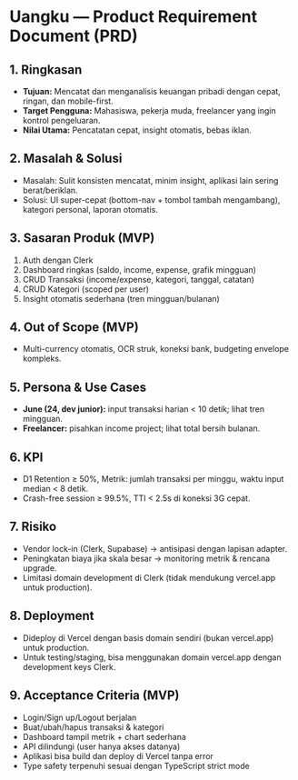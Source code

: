 # Uangku — Product Requirement Document (PRD)

## 1. Ringkasan
- **Tujuan:** Mencatat dan menganalisis keuangan pribadi dengan cepat, ringan, dan mobile-first.
- **Target Pengguna:** Mahasiswa, pekerja muda, freelancer yang ingin kontrol pengeluaran.
- **Nilai Utama:** Pencatatan cepat, insight otomatis, bebas iklan.

## 2. Masalah & Solusi
- Masalah: Sulit konsisten mencatat, minim insight, aplikasi lain sering berat/beriklan.
- Solusi: UI super-cepat (bottom-nav + tombol tambah mengambang), kategori personal, laporan otomatis.

## 3. Sasaran Produk (MVP)
1) Auth dengan Clerk  
2) Dashboard ringkas (saldo, income, expense, grafik mingguan)  
3) CRUD Transaksi (income/expense, kategori, tanggal, catatan)  
4) CRUD Kategori (scoped per user)  
5) Insight otomatis sederhana (tren mingguan/bulanan)

## 4. Out of Scope (MVP)
- Multi-currency otomatis, OCR struk, koneksi bank, budgeting envelope kompleks.

## 5. Persona & Use Cases
- **June (24, dev junior):** input transaksi harian < 10 detik; lihat tren mingguan.
- **Freelancer:** pisahkan income project; lihat total bersih bulanan.

## 6. KPI
- D1 Retention ≥ 50%, Metrik: jumlah transaksi per minggu, waktu input median < 8 detik.
- Crash-free session ≥ 99.5%, TTI < 2.5s di koneksi 3G cepat.

## 7. Risiko
- Vendor lock-in (Clerk, Supabase) → antisipasi dengan lapisan adapter.
- Peningkatan biaya jika skala besar → monitoring metrik & rencana upgrade.
- Limitasi domain development di Clerk (tidak mendukung vercel.app untuk production).

## 8. Deployment
- Dideploy di Vercel dengan basis domain sendiri (bukan vercel.app) untuk production.
- Untuk testing/staging, bisa menggunakan domain vercel.app dengan development keys Clerk.

## 9. Acceptance Criteria (MVP)
- Login/Sign up/Logout berjalan
- Buat/ubah/hapus transaksi & kategori
- Dashboard tampil metrik + chart sederhana
- API dilindungi (user hanya akses datanya)
- Aplikasi bisa build dan deploy di Vercel tanpa error
- Type safety terpenuhi sesuai dengan TypeScript strict mode
